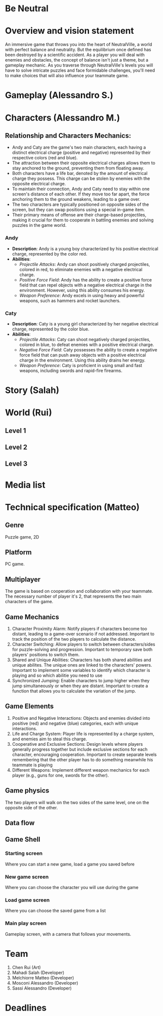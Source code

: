 # Be Neutral
# Overview and vision statement
An immersive game that throws you into the heart of NeutralVille, a world with perfect balance and neutrality. But the equilibrium once defined has been destroyed by a scientific accident. As a player you will deal with enemies and obstacles, the concept of balance isn't just a theme, but a gameplay mechanic. As you traverse through NeutralVille's levels you will have to solve intricate puzzles and face formidable challenges, you'll need to make choices that will also influence your teammate game.

# Gameplay (Alessandro S.)


# Characters (Alessandro M.)

## Relationship and Characters Mechanics:
- Andy and Caty are the game's two main characters, each having a distinct electrical charge (positive and negative) represented by their respective colors (red and blue).
- The attraction between their opposite electrical charges allows them to stay anchored to the ground, preventing them from floating away.
- Both characters have a life bar, denoted by the amount of electrical charge they possess. This charge can be stolen by enemies with the opposite electrical charge.
- To maintain their connection, Andy and Caty need to stay within one screen's distance of each other. If they move too far apart, the force anchoring them to the ground weakens, leading to a game over.
- The two characters are typically positioned on opposite sides of the screen, but they can swap positions using a special in-game item.
- Their primary means of offense are their charge-based projectiles, making it crucial for them to cooperate in battling enemies and solving puzzles in the game world.

### Andy
- **Description**: Andy is a young boy characterized by his positive electrical charge, represented by the color red.
- **Abilities**:
  - *Projectile Attacks*: Andy can shoot positively charged projectiles, colored in red, to eliminate enemies with a negative electrical charge.
  - *Positive Force Field*: Andy has the ability to create a positive force field that can repel objects with a negative electrical charge in the environment. However, using this ability consumes his energy.
  - *Weapon Preference*: Andy excels in using heavy and powerful weapons, such as hammers and rocket launchers.

### Caty
- **Description**: Caty is a young girl characterized by her negative electrical charge, represented by the color blue.
- **Abilities**:
  - *Projectile Attacks*: Caty can shoot negatively charged projectiles, colored in blue, to defeat enemies with a positive electrical charge.
  - *Negative Force Field*: Caty possesses the ability to create a negative force field that can push away objects with a positive electrical charge in the environment. Using this ability drains her energy.
  - *Weapon Preference*: Caty is proficient in using small and fast weapons, including swords and rapid-fire firearms.



# Story (Salah)


# World (Rui)


## Level 1


## Level 2


## Level 3


# Media list


# Technical specification (Matteo)
## Genre
  Puzzle game, 2D
## Platform
  PC game.

## Multiplayer
  The game is based on cooperation and collaboration with your teammate. The necessary number of player it's 2, that represents the two main characters of the game.
  
## Game Mechanics
 1. Character Proximity Alarm: 
      Notify players if characters become too distant, leading to a game-over scenario if not         addressed.
    Important to track the position of the two players to calculate the distance.
 3. Character Switching:
      Allow players to switch between characters/sides for puzzle-solving and progression.
    Important to temporary save both players' positions to switch them.
 4. Shared and Unique Abilities:
      Characters has both shared abilities and unique abilites. The unique ones are linked to         the characters' powers.
    Important to implement some variables to identify which character is playing and so which       abilitie you need to use
 6. Synchronized Jumping:
      Enable characters to jump higher when they jump simultaneously or when they are distant.
    Important to create a function that allows you to calculate the variation of the jump.

## Game Elements
 1. Positive and Negative Interactions:
      Objects and enemies divided into positive (red) and negative (blue) categories, each with       unique interactions.
 2. Life and Charge System:
      Player life is represented by a charge system, and enemies aim to steal this charge.
 3. Cooperative and Exclusive Sections:
      Design levels where players generally progress together but include exclusive sections          for each character, encouraging cooperation.
    Important to create separate levels remembering that the other player has to do something
    meanwhile his teammate is playing
 5. Different Weapons:
      Implement different weapon mechanics for each player (e.g., guns for one, swords for the        other).



## Game physics
  The two players will walk on the two sides of the same level, one on the opposite side of the other.

## Data flow

## Game Shell
### Starting screen
  Where you can start a new game, load a game you saved before
### New game screen
  Where you can choose the character you will use during the game
### Load game screen
  Where you can choose the saved game from a list
### Main play screen
  Gameplay screen, with a camera that follows your movements.



# Team
1. Chen Rui (Art)
2. Mahadi Salah (Developer)
3. Melchiorre Matteo (Developer) 
4. Mosconi Alessandro (Developer)
5. Sassi Alessandro (Developer)

# Deadlines
